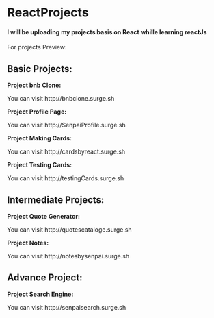 # ReactProjects
<h4>I will be uploading my projects basis on React whille learning reactJs</h4>
For projects Preview:
</br>
<h2>Basic Projects:</h2>
<b>Project bnb Clone:</b>
<p>You can visit http://bnbclone.surge.sh</p>
<b>Project Profile Page:</b>
<p>You can visit http://SenpaiProfile.surge.sh</p>
<b>Project Making Cards:</b>
<p>You can visit http://cardsbyreact.surge.sh</p>
<b>Project Testing Cards:</b>
<p>You can visit http://testingCards.surge.sh</p>

<h2>Intermediate Projects:</h2>
<b>Project Quote Generator:</b>
<p>You can visit http://quotescataloge.surge.sh</p>
<b>Project Notes:</b>
<p>You can visit http://notesbysenpai.surge.sh</p>

<h2>Advance Project:</h2>
<b>Project Search Engine:</b>
<p>You can visit http://senpaisearch.surge.sh</p>
